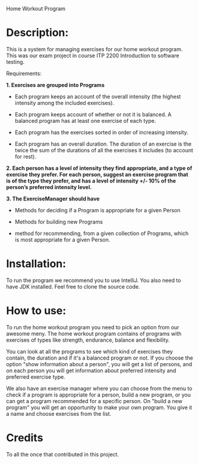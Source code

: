 Home Workout Program


# Description:
This is a system for managing exercises for our home workout program. 
This was our exam project in course ITP 2200 Introduction to software testing.


Requirements:

**1. Exercises are grouped into Programs**

- Each program keeps an account of the overall intensity (the highest intensity
among the included exercises).

- Each program keeps account of whether or not it is balanced. A balanced
program has at least one exercise of each type.

-  Each program has the exercises sorted in order of increasing intensity. 

-  Each program has an overall duration. The duration of an exercise is the twice
the sum of the durations of all the exercises it includes (to account for rest).


**2. Each person has a level of intensity they find appropriate, and a type of exercise they
prefer. For each person, suggest an exercise program that is of the type they prefer,
and has a level of intensity +/- 10% of the person’s preferred intensity level.**

**3. The ExerciseManager should have**

-  Methods for deciding if a Program is appropriate for a given Person

-  Methods for building new Programs

- method for recommending, from a given collection of Programs, which is
most appropriate for a given Person. 

# Installation:
To run the program we recommend you to use IntelliJ. You also need to have JDK installed. 
Feel free to clone the source code.

# How to use:
To run the home workout program you need to pick an option from our awesome meny. 
The home workout program contains of programs with exercises of types like strength, endurance, balance and flexibility.

You can look at all the programs to see which kind of exercises they contain, the duration and if it's a balanced program or not. If you choose the option "show information about a person", you will get a list of persons, and on each person you will get information about preferred intensity and preferred exercise type.

We also have an exercise manager where you can choose from the menu to check if a program is appropriate for a person, build a new program, or you can get a program recommended for a specific person. On "build a new program" you will get an opportunity to make your own program. You give it a name and choose exercises from the list.



# Credits
To all the once that contributed in this project.
